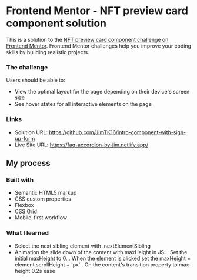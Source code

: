 # Frontend Mentor - NFT preview card component solution

This is a solution to the [NFT preview card component challenge on Frontend Mentor](https://www.frontendmentor.io/challenges/nft-preview-card-component-SbdUL_w0U). Frontend Mentor challenges help you improve your coding skills by building realistic projects.

### The challenge

Users should be able to:

- View the optimal layout for the page depending on their device's screen size
- See hover states for all interactive elements on the page

### Links

- Solution URL: https://github.com/JimTK16/intro-component-with-sign-up-form
- Live Site URL: https://faq-accordion-by-jim.netlify.app/

## My process

### Built with

- Semantic HTML5 markup
- CSS custom properties
- Flexbox
- CSS Grid
- Mobile-first workflow

### What I learned

- Select the next sibling element with .nextElementSibling
- Animation the slide down of the content with maxHeight in JS:
  . Set the initial maxHeight to 0.
  . When the element is clicked set the maxHeight = element.scrollHeight + 'px'
  . On the content's transition property to max-height 0.2s ease

